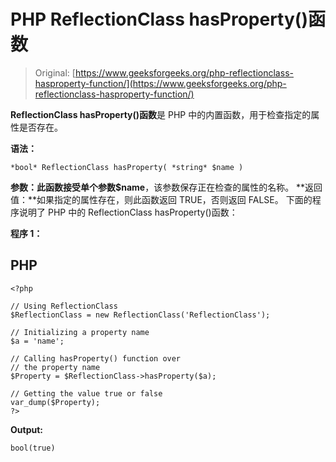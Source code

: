 # PHP ReflectionClass hasProperty()函数

> Original: [https://www.geeksforgeeks.org/php-reflectionclass-hasproperty-function/](https://www.geeksforgeeks.org/php-reflectionclass-hasproperty-function/)

**ReflectionClass hasProperty()函数**是 PHP 中的内置函数，用于检查指定的属性是否存在。

**语法：**

```
*bool* ReflectionClass hasProperty( *string* $name )
```

**参数：**此函数接受单个参数**$name**，该参数保存正在检查的属性的名称。
**返回值：**如果指定的属性存在，则此函数返回 TRUE，否则返回 FALSE。
下面的程序说明了 PHP 中的 ReflectionClass hasProperty()函数：

**程序 1：**

## PHP

```
<?php

// Using ReflectionClass
$ReflectionClass = new ReflectionClass('ReflectionClass');

// Initializing a property name
$a = 'name';

// Calling hasProperty() function over
// the property name
$Property = $ReflectionClass->hasProperty($a);

// Getting the value true or false
var_dump($Property);
?>
```

**Output:** 

```
bool(true)
```